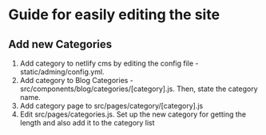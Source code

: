 # Guide for easily editing the site
## Add new Categories
1. Add category to netlify cms by editing the config file - static/adming/config.yml.
2. Add category to Blog Categories - src/components/blog/categories/[category].js. Then, state the category name.
3. Add category page to src/pages/category/[category].js
4. Edit src/pages/categories.js. Set up the new category for getting the length and also add it to the category list